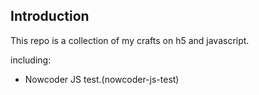## Introduction
This repo is a collection of my crafts on h5 and javascript.

including:
-  Nowcoder JS test.(nowcoder-js-test)
